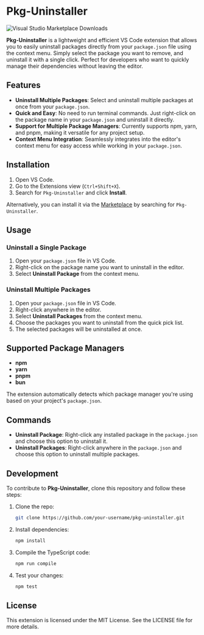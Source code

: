# Pkg-Uninstaller
![Visual Studio Marketplace Downloads](https://img.shields.io/visual-studio-marketplace/d/theBGuy.pkguninstaller)


**Pkg-Uninstaller** is a lightweight and efficient VS Code extension that allows you to easily uninstall packages directly from your `package.json` file using the context menu. Simply select the package you want to remove, and uninstall it with a single click. Perfect for developers who want to quickly manage their dependencies without leaving the editor.

## Features

- **Uninstall Multiple Packages**: Select and uninstall multiple packages at once from your `package.json`.
- **Quick and Easy**: No need to run terminal commands. Just right-click on the package name in your `package.json` and uninstall it directly.
- **Support for Multiple Package Managers**: Currently supports npm, yarn, and pnpm, making it versatile for any project setup.
- **Context Menu Integration**: Seamlessly integrates into the editor's context menu for easy access while working in your `package.json`.

## Installation

1. Open VS Code.
2. Go to the Extensions view (`Ctrl+Shift+X`).
3. Search for `Pkg-Uninstaller` and click **Install**.

Alternatively, you can install it via the [Marketplace](https://marketplace.visualstudio.com/) by searching for `Pkg-Uninstaller`.

## Usage

### Uninstall a Single Package

1. Open your `package.json` file in VS Code.
2. Right-click on the package name you want to uninstall in the editor.
3. Select **Uninstall Package** from the context menu.

### Uninstall Multiple Packages

1. Open your `package.json` file in VS Code.
2. Right-click anywhere in the editor.
3. Select **Uninstall Packages** from the context menu.
4. Choose the packages you want to uninstall from the quick pick list.
5. The selected packages will be uninstalled at once.

## Supported Package Managers

- **npm**
- **yarn**
- **pnpm**
- **bun**

The extension automatically detects which package manager you're using based on your project's `package.json`.

## Commands

- **Uninstall Package**: Right-click any installed package in the `package.json` and choose this option to uninstall it.
- **Uninstall Packages**: Right-click anywhere in the `package.json` and choose this option to uninstall multiple packages.

## Development

To contribute to **Pkg-Uninstaller**, clone this repository and follow these steps:

1. Clone the repo:
   ```bash
   git clone https://github.com/your-username/pkg-uninstaller.git
   ```

2. Install dependencies:
    ```bash
    npm install
    ```
3. Compile the TypeScript code:
    ```bash
    npm run compile
    ```
4. Test your changes:
    ```bash
    npm test
    ```

## License
This extension is licensed under the MIT License. See the LICENSE file for more details.
